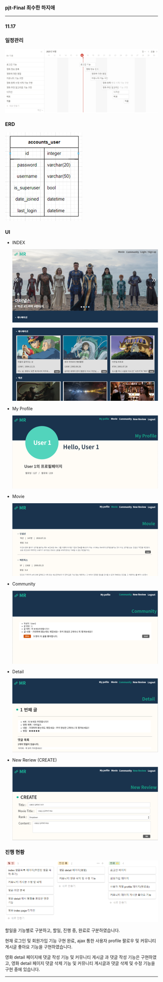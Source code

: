 ### pjt-Final 최수한 하지애





---

###  11.17



### 일정관리

![2021-11-17 16;11;42](md-images/2021-11-17%2016;11;42.PNG)

### ERD

![2021-11-17 16;05;38](md-images/2021-11-17%2016;05;38.PNG)

### UI

- INDEX

  ![2021-11-17 15;56;44](md-images/2021-11-17%2015;56;44.PNG)

  ![2021-11-17 15;57;06](md-images/2021-11-17%2015;57;06.PNG)

- My Profile

  ![2021-11-17 15;57;18](md-images/2021-11-17%2015;57;18.PNG)

- Movie

  ![2021-11-17 15;57;46](md-images/2021-11-17%2015;57;46.PNG)

- Community

  ![2021-11-17 15;57;57](md-images/2021-11-17%2015;57;57.PNG)

- Detail

  ![2021-11-17 15;58;23](md-images/2021-11-17%2015;58;23.PNG)

- New Reriew (CREATE)

  ![2021-11-17 15;58;32](md-images/2021-11-17%2015;58;32.PNG)



### 진행 현황

![image-20211117162120420](md-images/image-20211117162120420.png)

할일을 기능별로 구분하고, 할일, 진행 중, 완료로 구분하였습니다.

현재 로그인 및 회원가입 기능 구현 완료, ajax 통한 사용자 profile 팔로우 및 커뮤니티 게시글 좋아요 기능을 구현하였습니다.

영화 detail 페이지에 댓글 작성 기능 및 커뮤니티 게시글 과 댓글 작성 기능은 구현하였고, 영화 detail 페이지 댓글 삭제 기능 및 커뮤니티 게시글과 댓글 삭제 및 수정 기능을 구현 중에 있습니다.





---





